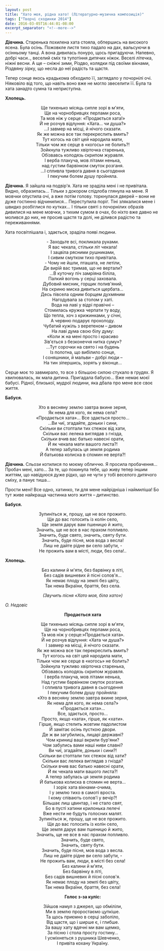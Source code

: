 ```yaml
---
layout: post
title: "Хато моя, рідна хато! (Літературно-музична композиція)"
tags: ["Творчі сходинки 2014"]
date: 2016-03-05T16:44:01-08:00
excerpt_separator: "<!--more-->"
---
```


**Дівчина.** Старенька похилена хата стояла, обпершись на високого
ясена. Була осінь. Пожовкле листя тихо падало на дах, вальсуючи в
осінньому танці. А вона дивилась понуро, щось пригадуючи. Напевно,
добрі часи.., веселий сміх та тупотіння дитячих ніжок. Веселі літечка,
ніжні весни. А ще – сніжні зими, Різдво, колядки під своїми вікнами,
Різдвяну зірку, що несла до неї радість та щастя.

Тепер сонце якось крадькома обходило її, заглядало у почорнілі очі.
Ніяковіло від того, що навіть воно вже не могло звеселити її. Була та
хата занадто сумна та неприступна.

<!--more-->

**Хлопець.**

<center>Ще тихенько місяць сипле зорі в м'яти,</center>
<center>Ще на чорнобривцях перлами роса,</center>
<center>Та мов ніж у серце: «Продається хата!»</center>
<center>Й не розчув відлуння: «Хата… чи душа?»</center>
<center>…І завмер на місці, й нічого сказати.</center>
<center>Як же можна все так перекреслить вмить?</center>
<center>Тут когось на світ цей народила мати,</center>
<center>Тільки чом же серце в «когось» не болить?!</center>
<center>Зойкнула тужливо хвірточка старенька,</center>
<center>Обізвавсь колодязь скрипом журавля.</center>
<center>І верба плакуча, мов літами ненька,</center>
<center>над густим барвінком смуток розганя.</center>
<center>…І спливла тривога давня в сьогодення</center>
<center>І пекучим болем душу пройняла.</center>

**Дівчина.** Я зайшла на подвір'я. Хата не зраділа мені і не
привітала. Видно, образилась… Тільки з докором спідлоба глянула на
мене. Я мовчки опустила очі, а вже потім голову. торкнулася дверей –
вони не дуже гостинно відчинилися… Переступила поріг. Тіні злякалися
мене і швидко розбіглися по кутках… І тільки святі з почорнілих
образів дивилися на мене мовчки, з тихим сумом в очах, бо ніхто вже
давно не молився до них, не просив щастя та долі, не ділився радістю
та переживаннями.

Хата посвітлішала і, здається, зраділа появі людини.

<center>- Заходьте всі, покликала руками.</center>
<center>Я вас чекала, стільки літ чекала!</center>
<center>І зацвіла рясними рушниками,</center>
<center>І сивим смутком тихо привітала.</center>
<center>- Чому не йшли, пташата, не летіли,</center>
<center>Де вирій вас тримав, що не вертали?</center>
<center>…В куточку піч замріяна біліла,</center>
<center>Палкий вогонь у серці заховала.</center>
<center>Дубовий мисник, горщик полив'яний,</center>
<center>На скриню миска дивиться щербата…</center>
<center>Десь півсела одним борщем духмяним</center>
<center>Нагодувала за столом у хаті.</center>
<center>Вода на лаві у відрі правічні –</center>
<center>Стомилась кружка черпати ту воду,</center>
<center>Що тепла, хоч з крижинками, у січні,</center>
<center>А червню подарує прохолоду.</center>
<center>Чубатий кужіль з веретеном – дивом</center>
<center>На лаві дума свою білу думу:</center>
<center>«Коли ж на мені просто і красиво</center>
<center>Зів'ється з безконеччя нитка суму»?</center>
<center>…Тут сорочки на свято і на будень</center>
<center>Із полотна, що вибілило сонце,</center>
<center>І соняшники, й мальви – добрі люди –</center>
<center>На тин зіпершись, зорять у віконце…</center>

Серце моє то завмирало, то все з більшою силою стукало в грудях. Я
хвилювалась, як мала дитина. Пригадала бабусю… Вже немає моєї бабусі.
Рідної, близької, мудрої людини, яка дбала про мене все своє життя.

**Бабуся.**

<center>Хто в весняну землю завтра вкине зерня,</center>
<center>Як нема для кого, як нема села?</center>
<center>«Продається хата»… Все здається просто…</center>
<center>…Ви чиї, згадайте, доньки і сини,</center>
<center>Скільки ви стоптали тих стежок від хати,</center>
<center>Скільки вас лелека виглядав з гнізда,</center>
<center>Скільки вчив вас батько навесні орати,</center>
<center>Й як чекала мати вашого листа?!</center>
<center>А тепер забулась ця земля родима</center>
<center>Й батькова колиска в спомин не верта?!</center>

**Дівчина.** Сльози котилися по моєму обличчю. Я просила пробачення…
Пробач мені, хато… За те, що покинула тебе, що живу тепер іншим
життям, що навідуюся дуже рідко, що не чути у тобі веселого дитячого
сміху, а панує тиша…

Прости мені! Все одно, хатинко, ти для мене найрідніша і наймиліша! Бо
тут живе найкраща частинка мого життя – дитинство.

**Бабуся.**

<center>Зупиніться ж, прошу, ще не все прожито.</center>
<center>Ще до вас голосить із колін село,</center>
<center>Ще земля дарує вам пшеницю й жито,</center>
<center>Значить, ще не все в нас прахом попливло.</center>
<center>Значить, буде свято, значить, святу бути.</center>
<center>Значить, буде пісня, мов вода з весла!</center>
<center>Лиш не дайте рідне ви село забути, -</center>
<center>Не прожить вам в місті, люди, без села!..</center>

**Хлопець.**

<center>Без калини й м'яти, без барвінку в літі,</center>
<center>Без садів вишневих й пісні солов'я…</center>
<center>Як немає плоду на землі без цвіту,</center>
<center>Так нема Вкраїни, браття, без села.</center>

*<center>(Звучить пісня «Хато моя, біла хато»)</center>*

*О. Недовіс*

**<center>Продається хата</center>**

<center>Ще тихенько місяць сипле зорі в м'яти,</center>
<center>Ще на чорнобривцях перлами роса,</center>
<center>Та мов ніж у серце:»Продається хата».</center>
<center>Й не розчув відлуння: «Хата чи душа?»</center>
<center>І завмер на місці, й нічого сказати.</center>
<center>Як же можна все так перекреслить вмить?</center>
<center>Тут когось на світ цей народила мати,</center>
<center>Тільки чом же серце в «когось» не болить?</center>
<center>Зойкнула тужливо хвірточка старенька,</center>
<center>Обізвавсь колодязь скрипом журавля.</center>
<center>І верба плакуча, мов літами ненька,</center>
<center>Над густим барвінком смуток розганя.</center>
<center>І спливла тривога давня в сьогодення</center>
<center>І пекучим болем душу пройняла:</center>
<center>«Хто в весняну землю завтра вкине зерня,</center>
<center>Як нема для кого, як нема села?»</center>
<center>«Продається хата»…</center>
<center>Все, здається, просто…</center>
<center>Просто, якщо «хата», гірше, як «хати».</center>
<center>Гірше, якщо стелить жовтим падолистом</center>
<center>Й замітає осінь пусткою двори.</center>
<center>Де ж ви загубились, лицарі державні?</center>
<center>Чом криниці ваші вкрили бур'яни?</center>
<center>Чом забулись вами наші ниви славні?</center>
<center>Ви чиї, згадайте, доньки і сини?!</center>
<center>Скільки ви стоптали тих стежок від хати?</center>
<center>Скільки вас лелека виглядав з гнізда?</center>
<center>Скільки вчив вас батько навесні орати,</center>
<center>Й як чекала мати вашого листа?!</center>
<center>А тепер забулась ця земля родима</center>
<center>Й батькова колиска в спомин не верта…</center>
<center>І зоріє хата вікнами-очима,</center>
<center>І у землю тихо в самоті вроста.</center>
<center>І кому співають солов'ї у вечір?!</center>
<center>Більшає лиш цвинтар, і не стало свят,</center>
<center>Бо в пусті хатини крилонька лелечі</center>
<center>Вже нести не будуть голосних малят.</center>
<center>Зупиніться ж, прошу, ще не все прожито.</center>
<center>Ще до вас голосить із колін село,</center>
<center>Ще земля дарує вам пшеницю й жито,</center>
<center>Значить, ще не все в нас прахом попливло.</center>
<center>Значить, буде свято,</center>
<center>Значить, святу бути.</center>
<center>Значить, буде пісня, мов вода з весла.</center>
<center>Лиш не дайте рідне ви село забути, -</center>
<center>Не прожить вам, люди, в місті без села!</center>
<center>Без калини й м'яти,</center>
<center>Без барвінку в літі,</center>
<center>Без садів вишневих й пісні солов'я.</center>
<center>Як немає плоду на землі без цвіту,</center>
<center>Так нема Вкраїни, браття, без села!</center>

**<center>Голос з-за куліс:</center>**

<center>Зійшов намул з джерел, що обміліли,</center>
<center>Ми в землю проростаємо цупкіше.</center>
<center>Та щось приємно в серці заболіло,</center>
<center>Від щастя, що і ширше є, і глибше.</center>
<center>За вашу хату вдячні ми вам щемко,</center>
<center>За пісню і стола просту гостину…</center>
<center>І усміхнеться з рушника Шевченко,</center>
<center>І привіта кохану Україну.</center>
